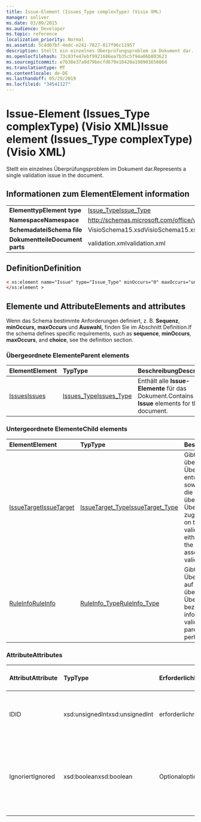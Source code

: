 ```yaml
---
title: Issue-Element (Issues_Type complexType) (Visio XML)
manager: soliver
ms.date: 03/09/2015
ms.audience: Developer
ms.topic: reference
localization_priority: Normal
ms.assetid: 5c4d07bf-4edc-e241-7827-017f96c11957
description: Stellt ein einzelnes Überprüfungsproblem im Dokument dar.
ms.openlocfilehash: 73c83fe47ebf9921686ea7b35c5f94a06b803623
ms.sourcegitcommit: e7b38e37a9d79becfd679e10420a19890165606d
ms.translationtype: MT
ms.contentlocale: de-DE
ms.lasthandoff: 05/29/2019
ms.locfileid: "34541127"
---
```

# <a name="issue-element-issues_type-complextype-visio-xml"></a><span data-ttu-id="d3b63-103">Issue-Element (Issues_Type complexType) (Visio XML)</span><span class="sxs-lookup"><span data-stu-id="d3b63-103">Issue element (Issues_Type complexType) (Visio XML)</span></span>

<span data-ttu-id="d3b63-104">Stellt ein einzelnes Überprüfungsproblem im Dokument dar.</span><span class="sxs-lookup"><span data-stu-id="d3b63-104">Represents a single validation issue in the document.</span></span>
  
## <a name="element-information"></a><span data-ttu-id="d3b63-105">Informationen zum Element</span><span class="sxs-lookup"><span data-stu-id="d3b63-105">Element information</span></span>

|||
|:-----|:-----|
|<span data-ttu-id="d3b63-106">**Elementtyp**</span><span class="sxs-lookup"><span data-stu-id="d3b63-106">**Element type**</span></span> <br/> |[<span data-ttu-id="d3b63-107">Issue_Type</span><span class="sxs-lookup"><span data-stu-id="d3b63-107">Issue_Type</span></span>](issue_type-complextypevisio-xml.md) <br/> |
|<span data-ttu-id="d3b63-108">**Namespace**</span><span class="sxs-lookup"><span data-stu-id="d3b63-108">**Namespace**</span></span> <br/> |http://schemas.microsoft.com/office/visio/2012/main  <br/> |
|<span data-ttu-id="d3b63-109">**Schemadatei**</span><span class="sxs-lookup"><span data-stu-id="d3b63-109">**Schema file**</span></span> <br/> |<span data-ttu-id="d3b63-110">VisioSchema15.xsd</span><span class="sxs-lookup"><span data-stu-id="d3b63-110">VisioSchema15.xsd</span></span>  <br/> |
|<span data-ttu-id="d3b63-111">**Dokumentteile**</span><span class="sxs-lookup"><span data-stu-id="d3b63-111">**Document parts**</span></span> <br/> |<span data-ttu-id="d3b63-112">validation.xml</span><span class="sxs-lookup"><span data-stu-id="d3b63-112">validation.xml</span></span>  <br/> |
   
## <a name="definition"></a><span data-ttu-id="d3b63-113">Definition</span><span class="sxs-lookup"><span data-stu-id="d3b63-113">Definition</span></span>

```XML
< xs:element name="Issue" type="Issue_Type" minOccurs="0" maxOccurs="unbounded" >
</xs:element >
```

## <a name="elements-and-attributes"></a><span data-ttu-id="d3b63-114">Elemente und Attribute</span><span class="sxs-lookup"><span data-stu-id="d3b63-114">Elements and attributes</span></span>

<span data-ttu-id="d3b63-115">Wenn das Schema bestimmte Anforderungen definiert, z. B. **Sequenz**, **minOccurs,** **maxOccurs** und **Auswahl,** finden Sie im Abschnitt Definition.</span><span class="sxs-lookup"><span data-stu-id="d3b63-115">If the schema defines specific requirements, such as **sequence**, **minOccurs**, **maxOccurs**, and **choice**, see the definition section.</span></span> 
  
### <a name="parent-elements"></a><span data-ttu-id="d3b63-116">Übergeordnete Elemente</span><span class="sxs-lookup"><span data-stu-id="d3b63-116">Parent elements</span></span>

|<span data-ttu-id="d3b63-117">**Element**</span><span class="sxs-lookup"><span data-stu-id="d3b63-117">**Element**</span></span>|<span data-ttu-id="d3b63-118">**Typ**</span><span class="sxs-lookup"><span data-stu-id="d3b63-118">**Type**</span></span>|<span data-ttu-id="d3b63-119">**Beschreibung**</span><span class="sxs-lookup"><span data-stu-id="d3b63-119">**Description**</span></span>|
|:-----|:-----|:-----|
|[<span data-ttu-id="d3b63-120">Issues</span><span class="sxs-lookup"><span data-stu-id="d3b63-120">Issues</span></span>](issues-element-validation_type-complextypevisio-xml.md) <br/> |[<span data-ttu-id="d3b63-121">Issues_Type</span><span class="sxs-lookup"><span data-stu-id="d3b63-121">Issues_Type</span></span>](issues_type-complextypevisio-xml.md) <br/> |<span data-ttu-id="d3b63-122">Enthält alle **Issue-Elemente** für das Dokument.</span><span class="sxs-lookup"><span data-stu-id="d3b63-122">Contains all the **Issue** elements for the document.</span></span>  <br/> |
   
### <a name="child-elements"></a><span data-ttu-id="d3b63-123">Untergeordnete Elemente</span><span class="sxs-lookup"><span data-stu-id="d3b63-123">Child elements</span></span>

|<span data-ttu-id="d3b63-124">**Element**</span><span class="sxs-lookup"><span data-stu-id="d3b63-124">**Element**</span></span>|<span data-ttu-id="d3b63-125">**Typ**</span><span class="sxs-lookup"><span data-stu-id="d3b63-125">**Type**</span></span>|<span data-ttu-id="d3b63-126">**Beschreibung**</span><span class="sxs-lookup"><span data-stu-id="d3b63-126">**Description**</span></span>|
|:-----|:-----|:-----|
|[<span data-ttu-id="d3b63-127">IssueTarget</span><span class="sxs-lookup"><span data-stu-id="d3b63-127">IssueTarget</span></span>](issuetarget-element-issue_type-complextypevisio-xml.md) <br/> |[<span data-ttu-id="d3b63-128">IssueTarget_Type</span><span class="sxs-lookup"><span data-stu-id="d3b63-128">IssueTarget_Type</span></span>](issuetarget_type-complextypevisio-xml.md) <br/> |<span data-ttu-id="d3b63-129">Gibt je nach Ziel des übergeordneten Überprüfungsproblems entweder die Seite oder sowohl die Seite als auch die Form an, die dem übergeordneten Überprüfungsproblem zugeordnet ist.</span><span class="sxs-lookup"><span data-stu-id="d3b63-129">Depending on the target of the parent validation issue, specifies either the page, or both the page and the shape, associated with the parent validation issue.</span></span>  <br/> |
|[<span data-ttu-id="d3b63-130">RuleInfo</span><span class="sxs-lookup"><span data-stu-id="d3b63-130">RuleInfo</span></span>](ruleinfo-element-issue_type-complextypevisio-xml.md) <br/> |[<span data-ttu-id="d3b63-131">RuleInfo_Type</span><span class="sxs-lookup"><span data-stu-id="d3b63-131">RuleInfo_Type</span></span>](ruleinfo_type-complextypevisio-xml.md) <br/> |<span data-ttu-id="d3b63-132">Gibt Informationen zur Überprüfungsregel an, auf die sich das übergeordnete Überprüfungsproblem bezieht.</span><span class="sxs-lookup"><span data-stu-id="d3b63-132">Specifies information about the validation rule that the parent validation issue pertains to.</span></span>  <br/> |
   
### <a name="attributes"></a><span data-ttu-id="d3b63-133">Attribute</span><span class="sxs-lookup"><span data-stu-id="d3b63-133">Attributes</span></span>

|<span data-ttu-id="d3b63-134">**Attribut**</span><span class="sxs-lookup"><span data-stu-id="d3b63-134">**Attribute**</span></span>|<span data-ttu-id="d3b63-135">**Typ**</span><span class="sxs-lookup"><span data-stu-id="d3b63-135">**Type**</span></span>|<span data-ttu-id="d3b63-136">**Erforderlich**</span><span class="sxs-lookup"><span data-stu-id="d3b63-136">**Required**</span></span>|<span data-ttu-id="d3b63-137">**Beschreibung**</span><span class="sxs-lookup"><span data-stu-id="d3b63-137">**Description**</span></span>|<span data-ttu-id="d3b63-138">**Mögliche Werte**</span><span class="sxs-lookup"><span data-stu-id="d3b63-138">**Possible values**</span></span>|
|:-----|:-----|:-----|:-----|:-----|
|<span data-ttu-id="d3b63-139">ID</span><span class="sxs-lookup"><span data-stu-id="d3b63-139">ID</span></span>  <br/> |<span data-ttu-id="d3b63-140">xsd:unsignedInt</span><span class="sxs-lookup"><span data-stu-id="d3b63-140">xsd:unsignedInt</span></span>  <br/> |<span data-ttu-id="d3b63-141">erforderlich</span><span class="sxs-lookup"><span data-stu-id="d3b63-141">required</span></span>  <br/> |<span data-ttu-id="d3b63-142">Gibt den eindeutigen Bezeichner des Überprüfungsproblems an.</span><span class="sxs-lookup"><span data-stu-id="d3b63-142">Specifies the unique identifier of the validation issue.</span></span>  <br/> |<span data-ttu-id="d3b63-143">Werte des xsd:unsignedInt-Typs.</span><span class="sxs-lookup"><span data-stu-id="d3b63-143">Values of the xsd:unsignedInt type.</span></span>  <br/> |
|<span data-ttu-id="d3b63-144">Ignoriert</span><span class="sxs-lookup"><span data-stu-id="d3b63-144">Ignored</span></span>  <br/> |<span data-ttu-id="d3b63-145">xsd:boolean</span><span class="sxs-lookup"><span data-stu-id="d3b63-145">xsd:boolean</span></span>  <br/> |<span data-ttu-id="d3b63-146">Optional</span><span class="sxs-lookup"><span data-stu-id="d3b63-146">optional</span></span>  <br/> |<span data-ttu-id="d3b63-147">Gibt Informationen zur Überprüfungsregel an, auf die sich das übergeordnete Überprüfungsproblem bezieht.</span><span class="sxs-lookup"><span data-stu-id="d3b63-147">Specifies information about the validation rule that the parent validation issue pertains to.</span></span>  <br/> |<span data-ttu-id="d3b63-148">Werte des typs xsd:boolean.</span><span class="sxs-lookup"><span data-stu-id="d3b63-148">Values of the xsd:boolean type.</span></span>  <br/> |
   

